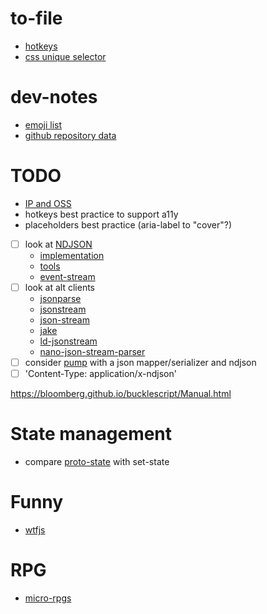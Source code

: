 # to-file
- [hotkeys](https://github.com/jaywcjlove/hotkeys)
- [css unique selector](https://github.com/fczbkk/css-selector-generator-benchmark)

# dev-notes

- [emoji list](https://github.com/J3QQ4/Full-Emoji-List/blob/master/Emoji.cs)
- [github repository data](https://help.github.com/articles/repository-metadata-on-github-pages/)


# TODO
- [IP and OSS](https://processmechanics.com/2015/07/22/a-model-ip-and-open-source-contribution-policy/)
- hotkeys best practice to support a11y
- placeholders best practice (aria-label to "cover"?)
- [ ] look at [NDJSON](http://specs.okfnlabs.org/ndjson/) 
  - [implementation](https://www.npmjs.com/package/ndjson)
  - [tools](https://github.com/mbostock/ndjson-cli)
  - [event-stream](https://www.npmjs.com/package/event-stream)
- [ ] look at alt clients 
    - [jsonparse](https://github.com/creationix/jsonparse)
    - [jsonstream](https://github.com/dominictarr/JSONStream)
    - [json-stream](https://www.npmjs.com/package/json-stream)
    - [jake](https://jakearchibald.com/2016/fun-hacks-faster-content/)
    - [ld-jsonstream](https://www.npmjs.com/package/ld-jsonstream)
    - [nano-json-stream-parser](https://github.com/MaiaVictor/nano-json-stream-parser)
- [ ] consider [pump](https://github.com/mafintosh/pump) with a json mapper/serializer and ndjson
- [ ] 'Content-Type: application/x-ndjson'

https://bloomberg.github.io/bucklescript/Manual.html

# State management
* compare [proto-state](https://www.webreflection.co.uk/blog/2016/12/23/javascript-proto-state) with set-state

# Funny
- [wtfjs](https://github.com/denysdovhan/wtfjs)

# RPG
- [micro-rpgs](https://github.com/brunobord/micro-rpg-catalog)
